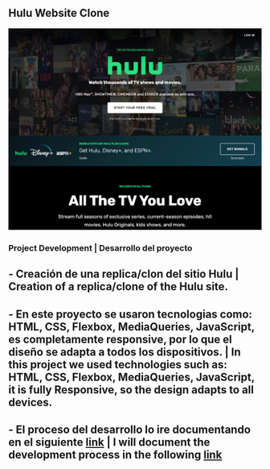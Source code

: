 ## Hulu Website Clone

![Hulu Clone](/img/screen.png 'Hulu Clone')

### Project Development | Desarrollo del proyecto

## - Creación de una replica/clon del sitio Hulu | Creation of a replica/clone of the Hulu site.
## - En este proyecto se usaron tecnologias como: HTML, CSS, Flexbox, MediaQueries, JavaScript, es completamente responsive, por lo que el diseño se adapta a todos los dispositivos. | In this project we used technologies such as: HTML, CSS, Flexbox, MediaQueries, JavaScript, it is fully Responsive, so the design adapts to all devices.
## - El proceso del desarrollo lo ire documentando en el siguiente [link](https://believed-part-f5d.notion.site/HULU-CLONE-413fc01e23244c1c92673e8d07292760) | I will document the development process in the following [link](https://believed-part-f5d.notion.site/HULU-CLONE-413fc01e23244c1c92673e8d07292760)
